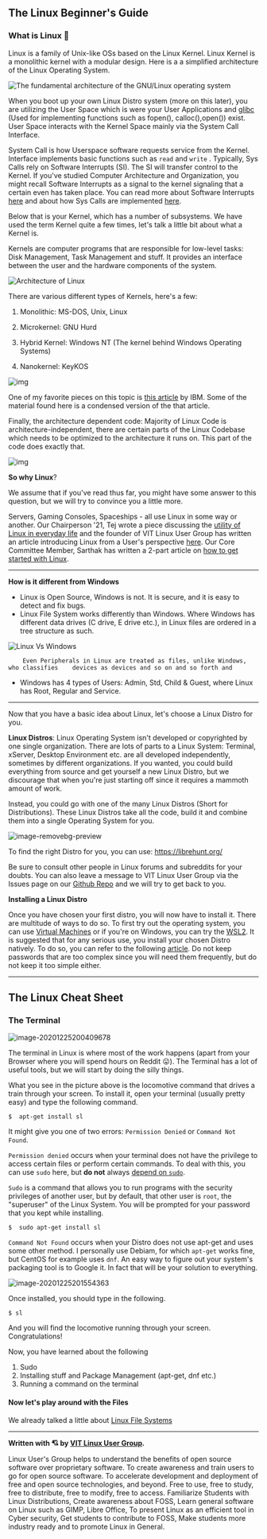 ## The Linux Beginner's Guide

### What is Linux 🤔

Linux is a family of Unix-like OSs based on the Linux Kernel. Linux Kernel is a monolithic kernel with a modular design. Here is a a simplified architecture of the Linux Operating System.

![The fundamental architecture of the GNU/Linux operating system](https://developer.ibm.com/developer/default/articles/l-linux-kernel/images/figure2.jpg)

When you boot up your own Linux Distro system (more on this later), you are utilizing the User Space which is were your User Applications and [glibc](https://www.gnu.org/software/libc/libc.html) (Used for implementing functions such as fopen(), calloc(),open()) exist. User Space interacts with the Kernel Space mainly via the System Call Interface.

System Call is how Userspace software requests service from the Kernel. Interface implements basic functions such as `read` and `write` . Typically, Sys Calls rely on Software Interrupts (SI). The SI will transfer control to the Kernel. If you've studied Computer Architecture and Organization, you might recall Software Interrupts as a signal to the kernel signaling that a certain even has taken place. You can read more about Software Interrupts [here](http://www.linfo.org/software_interrupt.html#:~:text=A%20software%20interrupt%2C%20also%20called,a%20program%20in%20user%20mode.) and about how Sys Calls are implemented [here](https://en.wikipedia.org/wiki/System_call#Typical_implementations).

Below that is your Kernel, which has a number of subsystems. We have used the term Kernel quite a few times, let's talk a little bit about what a Kernel is.

Kernels are computer programs that are responsible for low-level tasks: Disk Management, Task Management and stuff. It provides an interface between the user and the hardware components of the system. 

![Architecture of Linux](C:\Users\Abhinavmir\Downloads\Architecture-of-Linux-removebg-preview.png)

There are various different types of Kernels, here's a few:

1. Monolithic: MS-DOS, Unix, Linux

2. Microkernel: GNU Hurd

3. Hybrid Kernel: Windows NT (The kernel behind Windows Operating Systems)

4. Nanokernel: KeyKOS 

   

![img](https://upload.wikimedia.org/wikipedia/commons/thumb/d/d0/OS-structure2.svg/1024px-OS-structure2.svg.png)

One of my favorite pieces on this topic is [this article](https://developer.ibm.com/technologies/linux/articles/l-linux-kernel/#:~:text=Architecture%2Ddependent%20code,-While%20much%20of&text=For%20a%20typical%20desktop%2C%20the,in%20.%2Flinux%2Farch.) by IBM. Some of the material found here is a condensed version of the that article. 

Finally, the architecture dependent code: Majority of Linux Code is architecture-independent, there are certain parts of the Linux Codebase which needs to be optimized to the architecture it runs on. This part of the code does exactly that. 

![img](https://knowstuffs.files.wordpress.com/2012/06/linux_kernel2.png)



**So why Linux**?

We assume that if you've read thus far, you might have some answer to this question, but we will try to convince you a little more. 

Servers, Gaming Consoles, Spaceships - all use Linux in some way or another. Our Chairperson '21, Tej wrote a piece discussing the [utility of Linux in everyday life](https://medium.com/vit-linux-user-group/can-linux-be-used-for-everyday-purpose-369bb739c3ad) and the founder of VIT Linux User Group has written an article introducing Linux from a User's perspective [here](https://medium.com/vit-linux-user-group/im-a-cs-undergraduate-and-i-haven-t-used-windows-in-two-years-e79c6a8ac948). Our Core Committee Member, Sarthak has written a 2-part article on [how to get started with Linux](https://medium.com/vit-linux-user-group/introduction-to-linux-part-1-first-blood-3cd248b8ede0).

<hr>

**How is it different from Windows**

- Linux is Open Source, Windows is not. It is secure, and it is easy to detect and fix bugs. 
- Linux File System works differently than Windows. Where Windows has different data drives (C drive, E drive etc.), in Linux files are ordered in a tree structure as such. 

![Linux Vs Windows](https://www.guru99.com/images/FolderStructure.png)

		Even Peripherals in Linux are treated as files, unlike Windows, who classifies    devices as devices and so on and so forth and 

- Windows has 4 types of Users: Admin, Std, Child & Guest, where Linux has Root, Regular and Service.

<hr>

Now that you have a basic idea about Linux, let's choose a Linux Distro for you.

**Linux Distros**: Linux Operating System isn't developed or copyrighted by one single organization. There are lots of parts to a Linux System: Terminal, xServer, Desktop Environment etc. are all developed independently, sometimes by different organizations. If you wanted, you could build everything from source and get yourself a new Linux Distro, but we discourage that when you're just starting off since it requires a mammoth amount of work.

Instead, you could go with one of the many Linux Distros (Short for Distributions). These Linux Distros take all the code, build it and combine them into a single Operating System for you.

![image-removebg-preview](C:\Users\Abhinavmir\Downloads\image-removebg-preview.png)

To find the right Distro for you, you can use: https://librehunt.org/

Be sure to consult other people in Linux forums and subreddits for your doubts. You can also leave a message to VIT Linux User Group via the Issues page on our [Github Repo]() and we will try to get back to you.

**Installing a Linux Distro**

Once you have chosen your first distro, you will now have to install it. There are multitude of ways to do so. To first try out the operating system, you can use [Virtual Machines](https://www.howtogeek.com/196060/beginner-geek-how-to-create-and-use-virtual-machines/) or if you're on Windows, you can try the [WSL2](https://devblogs.microsoft.com/commandline/wsl2-will-be-generally-available-in-windows-10-version-2004/). It is suggested that for any serious use, you install your chosen Distro natively. To do so, you can refer to the following [article](https://www.educba.com/install-linux/). Do not keep passwords that are too complex since you will need them frequently, but do not keep it too simple either.

<hr>

## The Linux Cheat Sheet

### The Terminal

![image-20201225200409678](C:\Users\Abhinavmir\AppData\Roaming\Typora\typora-user-images\image-20201225200409678.png)

The terminal in Linux is where most of the work happens (apart from your Browser where you will spend hours on Reddit 😛). The Terminal has a lot of useful tools, but we will start by doing the silly things.

What you see in the picture above is the locomotive command that drives a train through your screen. To install it, open your terminal (usually pretty easy) and type the following command.

```shell
$  apt-get install sl
```

It might give you one of two errors: `Permission Denied` or `Command Not Found`. 

`Permission denied` occurs when your terminal does not have the privilege to access certain files or perform certain commands. To deal with this, you can use `sudo` here, but **do not** always [depend on `sudo`](https://www.beyondtrust.com/blog/entry/unix-linux-privileged-management-should-you-sudo#:~:text=Whenever%20a%20user%20tries%20to,to%20give%20system%20based%20permissions.). 

`Sudo` is a command that allows you to run programs with the security privileges of another user, but by default, that other user is `root`, the "superuser" of the Linux System. You will be prompted for your password that you kept while installing.

```shell
$  sudo apt-get install sl
```

`Command Not Found` occurs when your Distro does not use apt-get and uses some other method. I personally use Debiam, for which `apt-get` works fine, but CentOS for example uses `dnf`. An easy way to figure out your system's packaging tool is to Google it. In fact that will be your solution to everything.

![image-20201225201554363](C:\Users\Abhinavmir\AppData\Roaming\Typora\typora-user-images\image-20201225201554363.png)

Once installed, you should type in the following.

```shell
$ sl
```

And you will find the locomotive running through your screen. Congratulations!

Now, you have learned about the following

1. Sudo
2. Installing stuff and Package Management (apt-get, dnf etc.)
3. Running a command on the terminal

#### Now let's play around with the Files

We already talked a little about [Linux File Systems](https://opensource.com/life/16/10/introduction-linux-filesystems)

<hr>

**Written with 💘 by [VIT Linux User Group](https://github.com/vitlug).**

Linux User's Group helps to understand the benefits of open source software over proprietary software. To create awareness and train users to go for open source software. To accelerate development and deployment of free and open source technologies, and beyond. Free to use, free to study, free to distribute, free to modify, free to access. Familiarize Students with Linux Distributions, Create awareness about FOSS, Learn general software on Linux such as GIMP, Libre Office, To present Linux as an efficient tool in Cyber security, Get students to contribute to FOSS, Make students more industry ready and to promote Linux in General.






